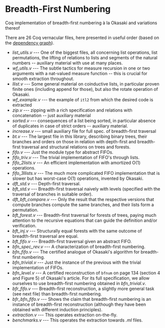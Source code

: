 # Breadth-First Numbering
Coq implementation of breadth-first numbering à la Okasaki and variations thereof

There are 26 Coq vernacular files, here presented in useful order (based on the [dependency graph](dependency_graph.txt)).
* *list_utils.v* --- One of the biggest files, all concerning list operations, list permutations, the lifting of relations to lists and segments of the natural numbers -- auxiliary material with use at many places.
* *wf_utils.v* --- The subtle tactics for measure recursion in one or two arguments with a nat-valued measure function -- this is crucial for smooth extraction throughout.
* *llist.v* --- Some general material on coinductive lists, in particular proven finite ones (including append for those), but also the rotate operation of Okasaki.
* *wf_example.v* --- the example of `itl2` from which the desired code is extracted
* *zip.v* --- zipping with a rich specification and relations with concatenation -- just auxiliary material
* *sorted.v* --- consequences of a list being sorted, in particular absence of duplicates in case of strict orders -- auxiliary material.
* *increase.v* --- small auxiliary file for full spec. of breadth-first traversal
* *bt.v* --- The largest file in this library, describing binary trees, their branches and orders on those in relation with depth-first and breadth-first traversal and structural relations on trees and forests.
* *fifo.v* --- Just the module type for abstract FIFOs.
* *fifo_triv.v* --- The trivial implementation of FIFO's through lists.
* *fifo_2lists.v* --- An efficient implementation with amortized O(1) operations.
* *fifo_3llists.v* --- The much more complicated FIFO implementation that is slower but has worst-case O(1) operations, invented by Okasaki.
* *dft_std.v* --- Depth-first traversal.
* *bft_std.v* --- Breadth-first traversal naively with levels (specified with the traversal of branches in suitable order).
* *dft_bft_compare.v* --- Only the result that the respective versions that compute branches compute the same branches, and their lists form a permutation. 
* *bft_forest.v* --- Breadth-first traversal for forests of trees, paying much attention to the recursive equations that can guide the definition and/or verification.
* *bft_inj.v* --- Structurally equal forests with the same outcome of breadth-first traversal are equal.
* *bft_fifo.v* --- Breadth-first traversal given an abstract FIFO.
* *bfn_spec_rev.v* --- A characterization of breadth-first numbering.
* *bfn_fifo.v* --- The certified analogue of Okasaki's algorithm for breadth-first numbering.
* *bfn_trivial.v* --- Just the instance of the previous with the trivial implementation of FIFOs.
* *bfn_level.v* --- A certified reconstruction of `bfnum` on page 134 (section 4 and Figure 5) of Okasaki's article. For its full specification, we allow ourselves to use breadth-first numbering obtained in *bfn_trivial.v*.
* *bfr_fifo.v* --- Breadth-first reconstruction, a slightly more general task (see next file) than breadth-first numbering.
* *bfr_bfn_fifo.v* --- Shows the claim that breadth-first numbering is an instance of breadth-first reconstruction (although they have been obtained with different induction principles).
* *extraction.v* --- This operates extraction on-the-fly.
* *benchmarks.v* --- This operates the extraction towards *.ml* files.
